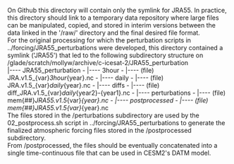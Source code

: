 On Github this directory will contain only the symlink for JRA55. In 
practice, this directory should link to a temporary data repository 
where large files can be manipulated, copied, and stored in interim 
versions between the data linked in the '/raw/' directory and the final 
desired file format. 
<br>
For the original processing for which the perturbation scripts in
../forcing/JRA55_perturbations were developed, this directory contained a 
symlink ('JRA55') that led to the following subdirectory structure on 
/glade/scratch/mollyw/archive/c-icesat-2/JRA55_perturbation <br>
|---- JRA55_perturbation
    - |---- 3hour
        - |---- (file) JRA.v1.5_{var}_3hour_{year}.nc
    - |---- daily
        - |---- (file) JRA.v1.5_{var}_daily_{year}.nc
    - |---- diffs
        - |---- (file) diff_JRA.v1.5_{var}_daily_{year2}-{year1}.nc
    - |---- perturbations
        - |---- (file) mem{##}_JRA55.v1.5_{var}_{year}.nc
    - |---- postprocessed
        - |---- (file) mem{##}_JRA55.v1.5_{var}_{year}.nc
<br>
The files stored in the /perturbations subdirectory are used by
the 02_postprocess.sh script in ../forcing/JRA55_perturbations to 
generate the finalized atmospheric forcing files stored in the 
/postprocessed subdirectory.
<br>
From /postprocessed, the files should be eventually concatenated
into a single time-continuous file that can be used in CESM2's 
DATM model. 